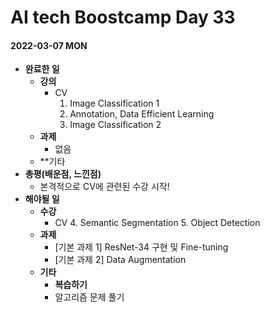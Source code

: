 # AI tech Boostcamp Day 33

#### 2022-03-07 MON

- **완료한 일**
  - **강의**
    - CV
      1. Image Classification 1
      2. Annotation, Data Efficient Learning
      3. Image Classification 2
  - **과제**
    - 없음
  - **기타
- **총평(배운점, 느낀점)**
  - 본격적으로 CV에 관련된 수강 시작!
- **해야될 일**
  - **수강**
    - CV
      4. Semantic Segmentation
      5. Object Detection
  - **과제**
    - [기본 과제 1] ResNet-34 구현 및 Fine-tuning
    - [기본 과제 2] Data Augmentation
  - **기타**
    - **복습하기**
    - 알고리즘 문제 풀기
